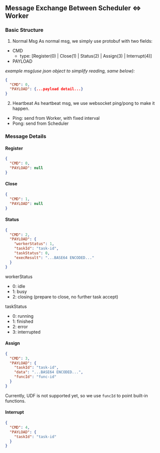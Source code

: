## Message Exchange Between Scheduler <=> Worker

### Basic Structure
1. Normal Msg
As normal msg, we simply use protobuf with two fields:
- CMD
  - type: [Register(0) | Close(1) | Status(2) | Assign(3) | Interrupt(4)]
- PAYLOAD

*example msg(use json object to simplify reading, same below):*
```json
{
  "CMD": 0,
  "PAYLOAD": {...payload detail...}
}
```

2. Heartbeat
As heartbeat msg, we use websocket ping/pong to make it happen.
- Ping: send from Worker, with fixed interval
- Pong: send from Scheduler

### Message Details
#### Register
```json
{
  "CMD": 0,
  "PAYLOAD": null
}
```

#### Close
```json
{
  "CMD": 1,
  "PAYLOAD": null
}
```

#### Status
```json
{
  "CMD": 2,
  "PAYLOAD": {
    "workerStatus": 1,
    "taskId": "task-id",
    "taskStatus": 0,
    "execResult": "...BASE64 ENCODED..."
  }
}
```

workerStatus
- 0: idle
- 1: busy
- 2: closing (prepare to close, no further task accept)

taskStatus
- 0: running
- 1: finished
- 2: error
- 3: interrupted

#### Assign
```json
{
  "CMD": 3,
  "PAYLOAD": {
    "taskId": "task-id",
    "data": "...BASE64 ENCODED...",
    "funcId": "func-id"
  }
}
```

Currently, UDF is not supported yet, so we use `funcId` to point built-in functions.

#### Interrupt
```json
{
  "CMD": 4,
  "PAYLOAD": {
    "taskId": "task-id"
  }
}
```